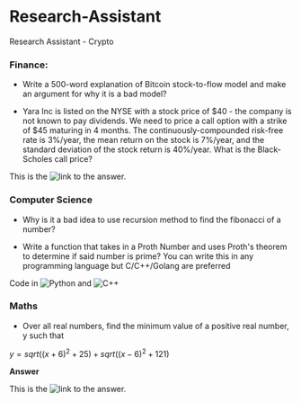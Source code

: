 # Research-Assistant


Research Assistant - Crypto


### Finance:

- Write a 500-word explanation of Bitcoin stock-to-flow model and make an argument for why it is a bad model?


- Yara Inc is listed on the NYSE with a stock price of $40 - the company is not known to pay dividends. We need to price a call option with a strike of $45 maturing in 4 months. The continuously-compounded risk-free rate is 3%/year, the mean return on the
stock is 7%/year, and the standard deviation of the stock return is 40%/year. What is the Black-Scholes call price?

This is the ![link]() to the answer.


### Computer Science

- Why is it a bad idea to use recursion method to find the fibonacci of a number?


- Write a function that takes in a Proth Number and uses Proth's theorem to determine if said number is prime? You can write this in any programming language but C/C++/Golang are preferred

Code in ![Python]() and ![C++]()


### Maths


- Over all real numbers, find the minimum value of a positive real number, y such that

$y = sqrt((x+6)^2 + 25) + sqrt((x-6)^2 + 121)$

**Answer**

This is the ![link]() to the answer.
